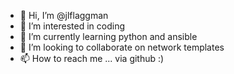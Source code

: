 - 👋 Hi, I’m @jlflaggman
- 👀 I’m interested in coding
- 🌱 I’m currently learning python and ansible
- 💞️ I’m looking to collaborate on network templates
- 📫 How to reach me ... via github :)

<!---
jlflaggman/jlflaggman is a ✨ special ✨ repository because its `README.md` (this file) appears on your GitHub profile.
You can click the Preview link to take a look at your changes.
--->
